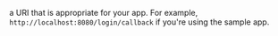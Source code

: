 a URI that is appropriate for your app. For example, `http://localhost:8080/login/callback` if you're using the sample app.
